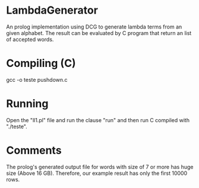 # LambdaGenerator
An prolog implementation using DCG to generate lambda terms from an given alphabet. The result can be evaluated by C program that return an list of accepted words.

# Compiling (C)
gcc -o teste pushdown.c

# Running
Open the "ll1.pl" file and run the clause "run" and then run C compiled with "./teste".

# Comments 
The prolog's generated output file for words with size of 7 or more has huge size (Above 16 GB). Therefore, our example result has only the first 10000 rows.

